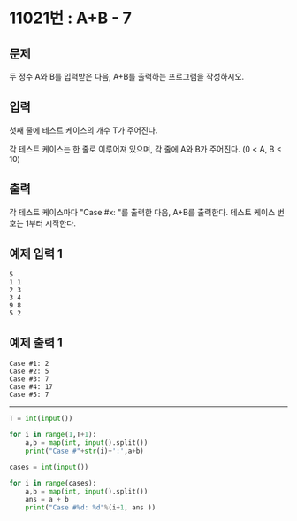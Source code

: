 # 11021번 : A+B - 7

## 문제

두 정수 A와 B를 입력받은 다음, A+B를 출력하는 프로그램을 작성하시오.

## 입력

첫째 줄에 테스트 케이스의 개수 T가 주어진다.

각 테스트 케이스는 한 줄로 이루어져 있으며, 각 줄에 A와 B가 주어진다. (0 < A, B < 10)

## 출력

각 테스트 케이스마다 "Case #x: "를 출력한 다음, A+B를 출력한다. 테스트 케이스 번호는 1부터 시작한다.

## 예제 입력 1

```
5
1 1
2 3
3 4
9 8
5 2

```

## 예제 출력 1

```
Case #1: 2
Case #2: 5
Case #3: 7
Case #4: 17
Case #5: 7
```

---

```python
T = int(input())

for i in range(1,T+1):
    a,b = map(int, input().split())
    print("Case #"+str(i)+':',a+b)
```

```python
cases = int(input())

for i in range(cases):
    a,b = map(int, input().split())
    ans = a + b
    print("Case #%d: %d"%(i+1, ans ))
```